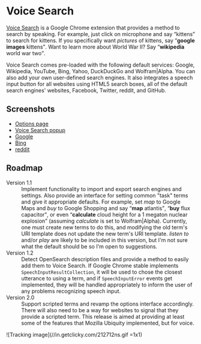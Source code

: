 Voice Search
============

[Voice Search][1] is a Google Chrome extension that provides a method to search by
speaking. For example, just click on microphone and say <q>kittens</q> to search for
kittens. If you specifically  want <em>pictures</em> of kittens, say <q><strong>google
images</strong> kittens</q>. Want to learn more about World War II? Say
<q><strong>wikipedia</strong> world war two</q>.

Voice Search comes pre-loaded with the following default services: Google, Wikipedia,
YouTube, Bing, Yahoo, DuckDuckGo and Wolfram|Alpha. You can also add your own user-defined
search engines. It also integrates a speech input button for all websites using HTML5
search boxes, all of the default search engines' websites, Facebook, Twitter, reddit,
and GitHub.


Screenshots
-----------

* [Options page][2]
* [Voice Search popup][3]
* [Google][4]
* [Bing][5]
* [reddit][6]


Roadmap
-------

<dl>
	<dt>Version 1.1</dt>
	<dd>
		Implement functionality to import and export search engines and settings. Also
		provide an interface for setting common "task" terms and give it appropriate
		defaults. For example, set <em>map</em> to Google Maps and <em>buy</em> to Google
		Shopping and say <q><strong>map</strong> atlantis</q>, <q><strong>buy</strong>
		flux capacitor</q>, or even  <q><strong>calculate</strong> cloud height for a 1
		megaton nuclear explosion</q> (assuming <em>calculate</em> is set to
		Wolfram|Alpha). Currently, one must create new terms to do this, and modifying the
		old term's URI template does not update the new term's URI template. <em>listen
		to</em> and/or <em>play</em> are likely to be included in this version, but I'm
		not sure what the default should be so I'm open to suggestions.
	</dd>
	<dt>Version 1.2</dt>
	<dd>
		Detect OpenSearch description files and provide a method to easily add them to
		Voice Search. If Google Chrome stable implements
		<code>SpeechInputResultCollection</code>, it will be used to chose the closest
		utterance to using a term, and if <code>SpeechInputError</code> events get
		implemented, they will be handled appropriately to inform the user of any problems
		recognizing speech input.
	</dd>
	<dt>Version 2.0</dt>
	<dd>
		Support scripted terms and revamp the options interface accordingly. There will
		also need to be a way for websites to signal that they provide a scripted term.
		This release is aimed at providing at least some of the features that Mozilla
		Ubiquity implemented, but for voice.
	</dd>
</dl>

![Tracking image](//in.getclicky.com/212712ns.gif =1x1)

  [1]: https://chrome.google.com/webstore/detail/hhfkcobomkalfdlmkongnhnhahkmnaad
  [2]: https://purl.eligrey.com/github/voice-search/raw/master/screenshots/options.png
  [3]: https://purl.eligrey.com/github/voice-search/raw/master/screenshots/popup.png
  [4]: https://purl.eligrey.com/github/voice-search/raw/master/screenshots/google.png
  [5]: https://purl.eligrey.com/github/voice-search/raw/master/screenshots/bing.png
  [6]: https://purl.eligrey.com/github/voice-search/raw/master/screenshots/reddit.png